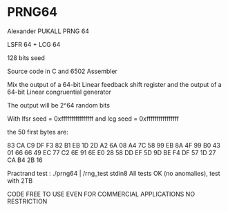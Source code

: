 # PRNG64
Alexander PUKALL PRNG 64 

LSFR 64 + LCG 64

128 bits seed

Source code in C and 6502 Assembler

Mix the output of a 64-bit Linear feedback shift register
and the output of a 64-bit Linear congruential generator

The output will be 2^64 random bits

With lfsr seed = 0xffffffffffffffff
and lcg seed = 0xffffffffffffffff

the 50 first bytes are:

83 CA C9 DF F3 82 B1 EB 1D 2D A2 6A 08 A4 7C 58 99 EB 8A 4F
99 B0 43 01 66 66 49 EC 77 C2 6E 91 6E E0 28 58 DD EF 5D 9D
BE F4 DF 57 1D 27 CA B4 2B 16 

Practrand test : ./prng64 | /rng_test stdin8
All tests OK (no anomalies), test with 2TB

CODE FREE TO USE EVEN FOR COMMERCIAL APPLICATIONS
NO RESTRICTION
